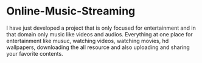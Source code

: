# Online-Music-Streaming
I have just developed a project that is only focused for entertainment and in that domain only music like videos and audios.
Everything at one place for entertainment like musuc, watching videos, watching movies, hd wallpapers, 
downloading the all resource and also uploading and sharing your favorite contents.
